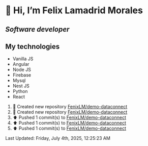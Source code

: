 #  👋 Hi, I’m Felix Lamadrid Morales
## _Software developer_

## My technologies
- Vanilla JS
- Angular
- Node JS
- Firebase
- Mysql
- Nest JS
- Python
- React

<!--RECENT_ACTIVITY:start-->
1. 📔 Created new repository [FenixLM/demo-dataconnect](https://github.com/FenixLM/demo-dataconnect)<br>
2. 📔 Created new repository [FenixLM/demo-dataconnect](https://github.com/FenixLM/demo-dataconnect)<br>
3. ⬆️ Pushed 1 commit(s) to [FenixLM/demo-dataconnect](https://github.com/FenixLM/demo-dataconnect)<br>
4. ⬆️ Pushed 1 commit(s) to [FenixLM/demo-dataconnect](https://github.com/FenixLM/demo-dataconnect)<br>
5. ⬆️ Pushed 1 commit(s) to [FenixLM/demo-dataconnect](https://github.com/FenixLM/demo-dataconnect)<br>
<!--RECENT_ACTIVITY:end-->
<!--RECENT_ACTIVITY:last_update-->
Last Updated: Friday, July 4th, 2025, 12:25:23 AM
<!--RECENT_ACTIVITY:last_update_end-->
